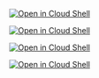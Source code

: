 [![Open in Cloud Shell](http://gstatic.com/cloudssh/images/open-btn.svg)](https://console.cloud.google.com/cloudshell/editor?cloudshell_git_repo=https://github.com/rileykarson/terraform-provider-google.git&cloudshell_working_dir=example&cloudshell_image=gcr.io/graphite-cloud-shell-images/terraform:latest&cloudshell_open_in_editor=./main.tf&cloudshell_print=./motd&cloudshell_tutorial=./tutorial.md)

[![Open in Cloud Shell](http://gstatic.com/cloudssh/images/open-btn.svg)](https://console.cloud.google.com/cloudshell/editor?cloudshell_git_repo=https://github.com/rileykarson/terraform-provider-google.git&cloudshell_working_dir=example&cloudshell_image=gcr.io/graphite-cloud-shell-images/terraform:latest&open_in_editor=./main.tf&cloudshell_print=./motd&cloudshell_tutorial=./tutorial.md)

[![Open in Cloud Shell](http://gstatic.com/cloudssh/images/open-btn.svg)](https://console.cloud.google.com/cloudshell/open?cloudshell_git_repo=https://github.com/rileykarson/terraform-provider-google.git&cloudshell_working_dir=example&cloudshell_image=gcr.io/graphite-cloud-shell-images/terraform:latest&cloudshell_open_in_editor=./main.tf&cloudshell_print=./motd&cloudshell_tutorial=./tutorial.md)

[![Open in Cloud Shell](http://gstatic.com/cloudssh/images/open-btn.svg)](https://console.cloud.google.com/cloudshell/open?cloudshell_git_repo=https://github.com/rileykarson/terraform-provider-google.git&cloudshell_working_dir=example&cloudshell_image=gcr.io/graphite-cloud-shell-images/terraform:latest&open_in_editor=./main.tf&cloudshell_print=./motd&cloudshell_tutorial=./tutorial.md)
